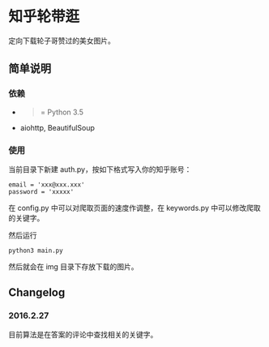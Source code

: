 # 知乎轮带逛

定向下载轮子哥赞过的美女图片。

## 简单说明

### 依赖

* >= Python 3.5
* aiohttp, BeautifulSoup

### 使用

当前目录下新建 auth.py，按如下格式写入你的知乎账号：

    email = 'xxx@xxx.xxx'
    password = 'xxxxx'

在 config.py 中可以对爬取页面的速度作调整，在 keywords.py 中可以修改爬取的关键字。

然后运行

    python3 main.py
    
然后就会在 img 目录下存放下载的图片。

## Changelog

### 2016.2.27

目前算法是在答案的评论中查找相关的关键字。